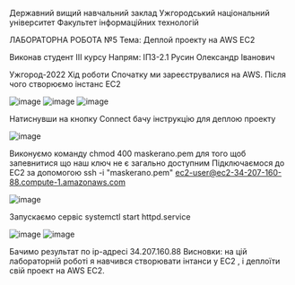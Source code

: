 Державний вищий навчальний заклад
Ужгородський національний університет
Факультет інформаційних технологій

ЛАБОРАТОРНА РОБОТА №5
Тема: Деплой проекту на AWS EC2

Виконав студент ІIІ курсу
Напрям: ІПЗ-2.1 
Русин Олександр Іванович

Ужгород-2022
Хід роботи
Спочатку ми зареєструвалися на AWS. Після чого створюємо інстанс EC2

![image](https://user-images.githubusercontent.com/91634354/204167102-7d755407-8fe8-4561-a1c6-2eb39e4a367f.png)
![image](https://user-images.githubusercontent.com/91634354/204167106-38faf7e1-e420-4204-9c1e-e6e63098b0fe.png)
![image](https://user-images.githubusercontent.com/91634354/204167120-843e3083-9328-48b8-a88b-3fb3ec63aa23.png)

Натиснувши на кнопку Connect бачу інструкцію для деплою проекту

![image](https://user-images.githubusercontent.com/91634354/204167140-0b723aa1-b332-41d9-9d7b-7098190f7f47.png)

Виконуємо команду chmod 400 maskerano.pem для того щоб запевнитися що наш ключ не є загально доступним
Підключаємося до EC2 за допомогою ssh -i "maskerano.pem" ec2-user@ec2-34-207-160-88.compute-1.amazonaws.com

![image](https://user-images.githubusercontent.com/91634354/204167154-b73cd81c-16fb-4601-8c5c-c2dea633d4b5.png)

Запускаємо сервіс systemctl start httpd.service

![image](https://user-images.githubusercontent.com/91634354/204167164-bbe4104d-db1a-4cb8-b083-37ed32c275dc.png)
![image](https://user-images.githubusercontent.com/91634354/204167172-04dd60d2-654b-474a-8616-15f020d7d573.png)

Бачимо результат по ip-адресі 34.207.160.88
Висновки: на цій лабораторній роботі я навчився створювати інтанси у EC2 , і деплоїти свій проект на AWS EC2.
